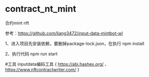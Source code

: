 # contract_nt_mint
合约mint nft

参考：https://github.com/liang3472/input-data-mintbot-wl

1、进入项目先安装依赖，要删掉package-lock.json，在执行  npm install

2、执行代码 npm run start

#工具
inputdata编码工具 { https://abi.hashex.org/ 、 https://www.nftcontractwriter.com/ }



